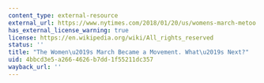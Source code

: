 ```yaml
---
content_type: external-resource
external_url: https://www.nytimes.com/2018/01/20/us/womens-march-metoo.html
has_external_license_warning: true
license: https://en.wikipedia.org/wiki/All_rights_reserved
status: ''
title: "The Women\u2019s March Became a Movement. What\u2019s Next?"
uid: 4bbcd3e5-a266-4626-b7dd-1f55211dc357
wayback_url: ''
---
```

